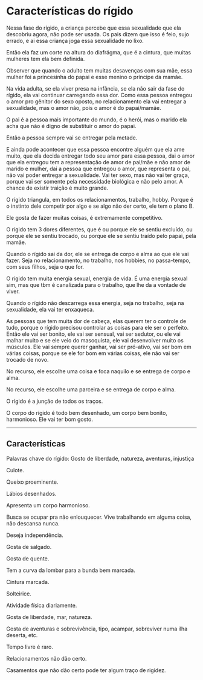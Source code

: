 # Características do rígido

Nessa fase do rígido, a criança percebe que essa sexualidade que ela descobriu agora, não pode ser usada. Os pais dizem que isso é feio, sujo errado, e ai essa criança joga essa sexualidade no lixo.

Então ela faz um corte na altura do diafrágma, que é a cintura, que muitas mulheres tem ela bem definida.

Observer que quando o adulto tem muitas desavenças com sua mãe, essa mulher foi a princesinha do papai e esse menino o príncipe da mamãe.

Na vida adulta, se ela viver presa na infância, se ela não sair da fase do rígido, ela vai continuar carregando essa dor. Como essa pessoa entregou o amor pro gênitor do sexo oposto, no relacionamento ela vai entregar a sexualidade, mas o amor não, pois o amor é do papai/mamãe.

O pai é a pessoa mais importante do mundo, é o herói, mas o marido ela acha que não é digno de substituir o amor do papai.

Então a pessoa sempre vai se entregar pela metade.

E ainda pode acontecer que essa pessoa encontre alguém que ela ame muito, que ela decida entregar todo seu amor para essa pessoa, dai o amor que ela entregou tem a representação de amor de pai/mãe e não amor de marido e mulher, dai a pessoa que entregou o amor, que representa o pai, não vai poder entregar a sexualidade.
Vai ter sexo, mas não vai ter graça, porque vai ser somente pela necessidade biológica e não pelo amor. A chance de existir traição é muito grande.

O rígido triangula, em todos os relacionamentos, trabalho, hobby. Porque é o instinto dele competir por algo e se algo não der certo, ele tem o plano B.

Ele gosta de fazer muitas coisas, é extremamente competitivo.

O rígido tem 3 dores diferentes, que é ou porque ele se sentiu excluído, ou porque ele se sentiu trocado, ou porque ele se sentiu traído pelo papai, pela mamãe.

Quando o rígido sai da dor, ele se entrega de corpo e alma ao que ele vai fazer. Seja no relacionamento, no trabalho, nos hobbies, no passa-tempo, com seus filhos, seja o que for.

O rígido tem muita energia sexual, energia de vida. É uma energia sexual sim, mas que tbm é canalizada para o trabalho, que lhe da a vontade de viver.

Quando o rígido não descarrega essa energia, seja no trabalho, seja na sexualidade, ela vai ter enxaqueca.

As pessoas que tem muita dor de cabeça, elas querem ter o controle de tudo, porque o rígido precisou controlar as coisas para ele ser o perfeito. Então ele vai ser bonito, ele vai ser sensual, vai ser sedutor, ou ele vai malhar muito e se ele veio do masoquista, ele vai desenvolver muito os músculos.
Ele vai sempre querer ganhar, vai ser pró-ativo, vai ser bom em várias coisas, porque se ele for bom em várias coisas, ele não vai ser trocado de novo.

No recurso, ele escolhe uma coisa e foca naquilo e se entrega de corpo e alma.

No recurso, ele escolhe uma parceira e se entrega de corpo e alma.

O rígido é a junção de todos os traços.

O corpo do rígido é todo bem desenhado, um corpo bem bonito, harmonioso. Ele vai ter bom gosto.

---

## Características

Palavras chave do rígido: Gosto de liberdade, natureza, aventuras, injustiça

Culote.

Queixo proeminente.

Lábios desenhados.

Apresenta um corpo harmonioso.

Busca se ocupar pra não enlouquecer. Vive trabalhando em alguma coisa, não descansa nunca.

Deseja independência.

Gosta de salgado.

Gosta de quente.

Tem a curva da lombar para a bunda bem marcada.

Cintura marcada.

Solteirice.

Atividade física diariamente.

Gosta de liberdade, mar, natureza.

Gosta de aventuras e sobrevivência, tipo, acampar, sobreviver numa ilha deserta, etc.

Tempo livre é raro.

Relacionamentos não dão certo.

Casamentos que não dão certo pode ter algum traço de rigidez.
